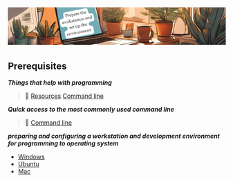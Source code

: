 # ![install - 2025](./Assets/images/home-heders.png)

## Prerequisites

***Things that help with programming***

>📌 [Resources](../Getting-Started/Assets/things/Resources.md) [Command line](./Most-used-command-line)


***Quick access to the most commonly used command line***

>📌 [Command line](./Most-used-command-line)

***preparing and configuring a workstation and development environment for programming to operating system***

- [Windows](./Windows)
- [Ubuntu](./Ubuntu)
- [Mac](./Mac)
